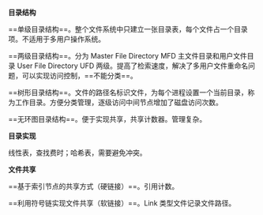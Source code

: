 **目录结构**

==单级目录结构==。整个文件系统中只建立一张目录表，每个文件占一个目录项。不适用于多用户操作系统。

==两级目录结构==。分为 Master File Directory MFD 主文件目录和用户文件目录 User File Directory UFD 两级。提高了检索速度，解决了多用户文件重命名问题，可以实现访问控制，==不能分类==。

==树形目录结构==。文件的路径名标识文件，为每个进程设置一个当前目录，称为工作目录。方便分类管理，逐级访问中间节点增加了磁盘访问次数。

==无环图目录结构==。便于实现共享，共享计数器。管理复杂。

**目录实现**

线性表，查找费时；哈希表，需要避免冲突。

**文件共享**

==基于索引节点的共享方式（硬链接）==。引用计数。

==利用符号链实现文件共享（软链接）==。Link 类型文件记录文件路径。